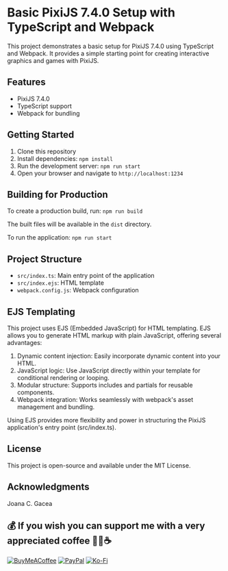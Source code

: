 # Basic PixiJS 7.4.0 Setup with TypeScript and Webpack

This project demonstrates a basic setup for PixiJS 7.4.0 using TypeScript and Webpack. It provides a simple starting point for creating interactive graphics and games with PixiJS.

## Features

- PixiJS 7.4.0
- TypeScript support
- Webpack for bundling

## Getting Started

1. Clone this repository
2. Install dependencies: `npm install`
3. Run the development server: `npm run start`
4. Open your browser and navigate to `http://localhost:1234`

## Building for Production

To create a production build, run:
```npm run build```

The built files will be available in the `dist` directory.

To run the application:
```npm run start```

## Project Structure

- `src/index.ts`: Main entry point of the application
- `src/index.ejs`: HTML template
- `webpack.config.js`: Webpack configuration

## EJS Templating

This project uses EJS (Embedded JavaScript) for HTML templating. EJS allows you to generate HTML markup with plain JavaScript, offering several advantages:

1. Dynamic content injection: Easily incorporate dynamic content into your HTML.
2. JavaScript logic: Use JavaScript directly within your template for conditional rendering or looping.
3. Modular structure: Supports includes and partials for reusable components.
4. Webpack integration: Works seamlessly with webpack's asset management and bundling.

Using EJS provides more flexibility and power in structuring the PixiJS application's entry point (src/index.ts).


## License

This project is open-source and available under the MIT License.

## Acknowledgments

Joana C. Gacea

## 💰 If you wish you can support me with a very appreciated coffee 🙏🏽☕ 
  [![BuyMeACoffee](https://img.shields.io/badge/Buy%20Me%20a%20Coffee-ffdd00?style=for-the-badge&logo=buy-me-a-coffee&logoColor=black)](https://buymeacoffee.com/joanacat) [![PayPal](https://img.shields.io/badge/PayPal-00457C?style=for-the-badge&logo=paypal&logoColor=white)](https://paypal.me/@itsunshinejojo) [![Ko-Fi](https://img.shields.io/badge/Ko--fi-F16061?style=for-the-badge&logo=ko-fi&logoColor=white)](https://ko-fi.com/cat4lina) 

